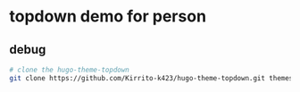 # topdown demo for person

## debug

```bash
# clone the hugo-theme-topdown 
git clone https://github.com/Kirrito-k423/hugo-theme-topdown.git themes/topdown
```